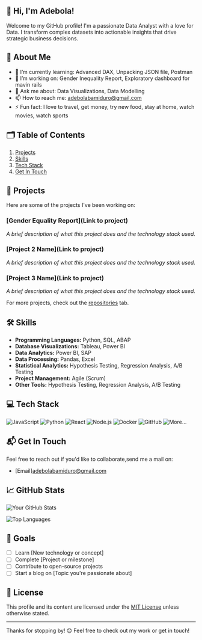 ## 👋 Hi, I'm Adebola!

Welcome to my GitHub profile! I'm a passionate Data Analyst with a love for Data. I transform complex datasets into actionable insights that drive strategic business decisions.

## 📝 About Me

- 🌱 I’m currently learning: Advanced DAX, Unpacking JSON file, Postman
- 🔭 I’m working on: Gender Inequality Report, Exploratory dashboard for mavin rails
- 💬 Ask me about: Data Visualizations, Data Modelling
- 📫 How to reach me: adebolabamiduro@gmail.com
- ⚡ Fun fact: I love to travel, get money, try new food, stay at home, watch movies, watch sports

## 🗂️ Table of Contents

1. [Projects](#projects)
2. [Skills](#skills)
3. [Tech Stack](#tech-stack)
4. [Get In Touch](#get-in-touch)

## 🚀 Projects

Here are some of the projects I've been working on:

### [Gender Equality Report](Link to project)
_A brief description of what this project does and the technology stack used._

### [Project 2 Name](Link to project)
_A brief description of what this project does and the technology stack used._

### [Project 3 Name](Link to project)
_A brief description of what this project does and the technology stack used._

For more projects, check out the [repositories](https://github.com/your-username?tab=repositories) tab.

## 🛠 Skills

- **Programming Languages:** Python, SQL, ABAP
- **Database Visualizations:** Tableau, Power BI
- **Data Analytics:** Power BI, SAP
- **Data Processing:** Pandas, Excel
- **Statistical Analytics:** Hypothesis Testing, Regression Analysis, A/B Testing
- **Project Management:** Agile (Scrum)
- **Other Tools:** Hypothesis Testing, Regression Analysis, A/B Testing

## 💻 Tech Stack

![JavaScript](https://img.shields.io/badge/-JavaScript-F7DF1E?style=flat-square&logo=javascript&logoColor=black)
![Python](https://img.shields.io/badge/-Python-3776AB?style=flat-square&logo=python&logoColor=white)
![React](https://img.shields.io/badge/-React-61DAFB?style=flat-square&logo=react&logoColor=black)
![Node.js](https://img.shields.io/badge/-Node.js-339933?style=flat-square&logo=node.js&logoColor=white)
![Docker](https://img.shields.io/badge/-Docker-2496ED?style=flat-square&logo=docker&logoColor=white)
![GitHub](https://img.shields.io/badge/-GitHub-181717?style=flat-square&logo=github&logoColor=white)
![More...](https://img.shields.io/badge/-More...-gray?style=flat-square)

## 📬 Get In Touch

Feel free to reach out if you'd like to collaborate,send me a mail on:
- [Email]adebolabamiduro@gmail.com

## 📈 GitHub Stats

![Your GitHub Stats](https://github-readme-stats.vercel.app/api?username=your-username&show_icons=true&theme=default)

![Top Languages](https://github-readme-stats.vercel.app/api/top-langs/?username=your-username&layout=compact&theme=default)

## 🎯 Goals

- [ ] Learn [New technology or concept]
- [ ] Complete [Project or milestone]
- [ ] Contribute to open-source projects
- [ ] Start a blog on [Topic you're passionate about]

## 📜 License

This profile and its content are licensed under the [MIT License](LICENSE) unless otherwise stated.

---

Thanks for stopping by! 😊 Feel free to check out my work or get in touch!

